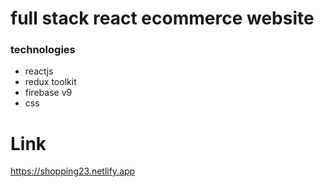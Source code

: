 # full stack react ecommerce website

 ### technologies
 - reactjs
 - redux toolkit
 - firebase v9
 - css

# Link
https://shopping23.netlify.app
